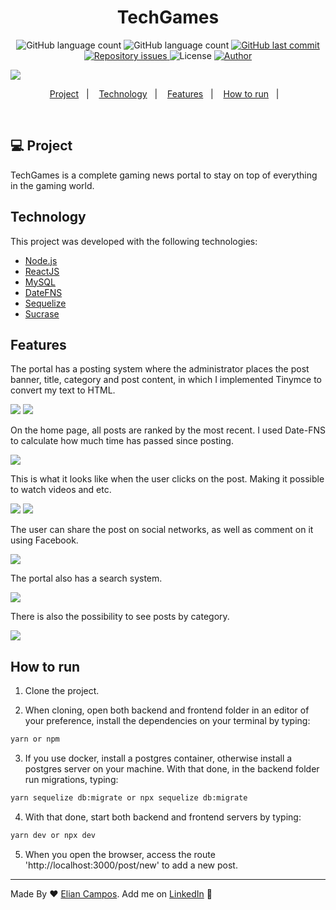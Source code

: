 <h1 align="center">
  TechGames
</h1>


<p align="center">
  <img alt="GitHub language count" src="https://img.shields.io/github/languages/count/lyandeveloper/TechGames">
  
  <img alt="GitHub language count" src="https://img.shields.io/github/languages/top/lyandeveloper/TechGames">

  <a href="https://github.com/lyandeveloper/TechGames/commits/master">
    <img alt="GitHub last commit" src="https://img.shields.io/github/last-commit/lyandeveloper/TechGames">
  </a>

  <a href="https://github.com/lyandeveloper/TechGames/issues">
    <img alt="Repository issues" src="https://img.shields.io/github/issues/lyandeveloper/RSky">
  </a>

  <img alt="License" src="https://img.shields.io/badge/license-MIT-brightgreen">
  
  <a href="https://github.com/lyandeveloper/">
    <img alt="Author" src="https://img.shields.io/badge/author-Elian%20Campos-blue">
  </a>
</p> 

<img src="assets/print1.png"/>

<p align="center">
  <a href="#-project">Project</a>&nbsp;&nbsp;&nbsp;|&nbsp;&nbsp;&nbsp;
  <a href="#technology">Technology</a>&nbsp;&nbsp;&nbsp;|&nbsp;&nbsp;&nbsp; 
  <a href="#features">Features</a>&nbsp;&nbsp;&nbsp;|&nbsp;&nbsp;&nbsp; 
  <a href="#how-to-run">How to run</a>&nbsp;&nbsp;&nbsp;|&nbsp;&nbsp;&nbsp; 
</p>

<br> 

## 💻 Project
TechGames is a complete gaming news portal to stay on top of everything in the gaming world.<br>

## Technology
This project was developed with the following technologies:

- [Node.js](https://nodejs.org/en/) 
- [ReactJS](https://reactjs.org/) 
- [MySQL](https://www.mysql.com/) 
- [DateFNS](https://date-fns.org/) 
- [Sequelize](https://sequelize.org/) 
- [Sucrase](https://github.com/alangpierce/sucrase) 

## Features

The portal has a posting system where the administrator places the post banner, title, category and post content, in which I implemented Tinymce to convert my text to HTML.

<img src="assets/print9.png"/>

<img src="assets/print10.png"/>

On the home page, all posts are ranked by the most recent. I used Date-FNS to calculate how much time has passed since posting.

<img src="assets/print2.png"/>

This is what it looks like when the user clicks on the post. Making it possible to watch videos and etc.

<img src="assets/print3.png"/>

<img src="assets/print4.png"/>

The user can share the post on social networks, as well as comment on it using Facebook.

<img src="assets/print5.png"/>

The portal also has a search system.

<img src="assets/print7.png"/>

There is also the possibility to see posts by category.

<img src="assets/print8.png"/>

## How to run

1. Clone the project.

2. When cloning, open both backend and frontend folder in an editor of your preference, install the dependencies on your terminal by typing:

```sh
yarn or npm
``` 

3. If you use docker, install a postgres container, otherwise install a postgres server on your machine. With that done, in the backend folder run migrations, typing:

```sh
yarn sequelize db:migrate or npx sequelize db:migrate
```

4. With that done, start both backend and frontend servers by typing:

```sh
yarn dev or npx dev
``` 

5. When you open the browser, access the route 'http://localhost:3000/post/new' to add a new post.

---

Made By ♥ [Elian Campos](https://github.com/lyandeveloper). Add me on [LinkedIn](https://www.linkedin.com/in/elian-campos/) :wave: 
